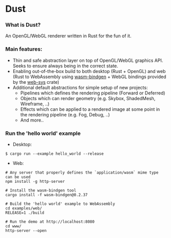 # Dust

### What is Dust?

An OpenGL/WebGL renderer written in Rust for the fun of it.

### Main features:

- Thin and safe abstraction layer on top of OpenGL/WebGL graphics API. Seeks to ensure always being in the correct state.
- Enabling out-of-the-box build to both desktop (Rust + OpenGL) and web (Rust to WebAssembly using [wasm-bindgen](https://rustwasm.github.io/wasm-bindgen/) + WebGL bindings provided by the [web-sys](https://rustwasm.github.io/wasm-bindgen/api/web_sys/) crate)
- Additional default abstractions for simple setup of new projects:
    - Pipelines which defines the rendering pipeline (Forward or Deferred)
    - Objects which can render geometry (e.g. Skybox, ShadedMesh, Wireframe, ..)
    - Effects which can be applied to a rendered image at some point in the rendering pipeline (e.g. Fog, Debug, ..)
    - And more..

### Run the 'hello world' example

- Desktop: 
```console
$ cargo run --example hello_world --release
``` 
- Web: 
```console
# Any server that properly defines the `application/wasm` mime type can be used
npm install -g http-server

# Install the wasm-bindgen tool
cargo install -f wasm-bindgen@0.2.37

# Build the 'hello world' example to WebAssembly
cd examples/web/
RELEASE=1 ./build

# Run the demo at http://localhost:8080
cd www/
http-server --open
``` 